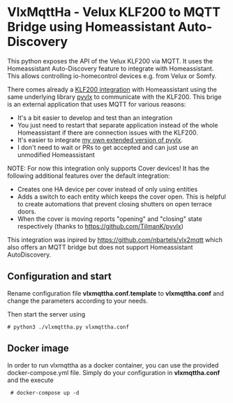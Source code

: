VlxMqttHa - Velux KLF200 to MQTT Bridge using Homeassistant Auto-Discovery
============================================

This python exposes the API of the Velux KLF200 via MQTT. It uses the Homeassistant Auto-Discovery feature to integrate with Homeassistant. This allows controlling io-homecontrol devices e.g. from Velux or Somfy.

There comes already a [KLF200 integration](https://www.home-assistant.io/integrations/velux/) with Homeassistant using the same underlying library [pyvlx](https://github.com/Julius2342/pyvlx.git) to communicate with the KLF200. This brige is an external application that uses MQTT for various reasons:

* It's a bit easier to develop and test than an integration
* You just need to restart that separate application instead of the whole Homeassistant if there are connection issues with the KLF200.
* It's easier to integrate [my own extended version of pyvlx](https://github.com/tjaehnel/pyvlx).
* I don't need to wait or PRs to get accepted and can just use an unmodified Homeassistant

NOTE: For now this integration only supports Cover devices!
It has the following additional features over the default integration:
* Creates one HA device per cover instead of only using entities
* Adds a switch to each entity which keeps the cover open. This is helpful to create automations that prevent closing shutters on open terrace doors.
* When the cover is moving reports "opening" and "closing" state respectively (thanks to https://github.com/TilmanK/pyvlx)

This integration was inpired by https://github.com/nbartels/vlx2mqtt which also offers an MQTT bridge but does not support Homeassistant AutoDiscovery.

Configuration and start
-----------------------
Rename configuration file **vlxmqttha.conf.template** to **vlxmqttha.conf** and change the parameters according to your needs.

Then start the server using

    # python3 ./vlxmqttha.py vlxmqttha.conf


Docker image
------------
In order to run vlxmqttha as a docker container, you can use the provided docker-compose.yml file.
Simply do your configuration in **vlxmqttha.conf** and the execute

     # docker-compose up -d

